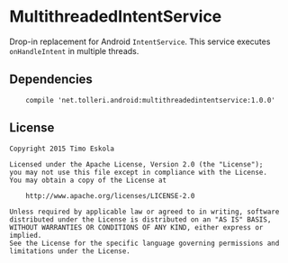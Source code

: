 # MultithreadedIntentService
Drop-in replacement for Android `IntentService`. This service executes `onHandleIntent` in multiple threads.

## Dependencies
```
    compile 'net.tolleri.android:multithreadedintentservice:1.0.0'
```

## License
```
Copyright 2015 Timo Eskola

Licensed under the Apache License, Version 2.0 (the "License");
you may not use this file except in compliance with the License.
You may obtain a copy of the License at

    http://www.apache.org/licenses/LICENSE-2.0

Unless required by applicable law or agreed to in writing, software
distributed under the License is distributed on an "AS IS" BASIS,
WITHOUT WARRANTIES OR CONDITIONS OF ANY KIND, either express or implied.
See the License for the specific language governing permissions and
limitations under the License.
```

